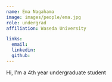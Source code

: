 ```yaml
---
name: Ema Nagahama
image: images/people/ema.jpg
role: undergrad
affiliation: Waseda University

links:
  email: 
  linkedin: 
  github: 
---
```


Hi, I'm a 4th year undergraduate student